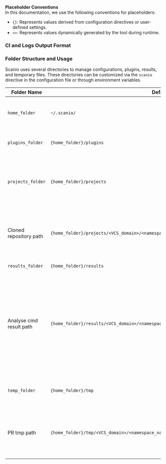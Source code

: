**Placeholder Conventions** <br>
In this documentation, we use the following conventions for placeholders:
* `{}`: Represents values derived from configuration directives or user-defined settings.
* `<>`: Represents values dynamically generated by the tool during runtime.


### CI and Logs Output Format

### Folder Structure and Usage

Scanio uses several directories to manage configurations, plugins, results, and temporary files. These directories can be customized via the `scanio` directive in the configuration file or through environment variables.

| Folder Name     | Default Path                  | Description                                                                                     |
|------------------|-------------------------------|-------------------------------------------------------------------------------------------------|
| `home_folder`    | `~/.scanio/`                 | The root directory for all Scanio operations.                                                  |
| `plugins_folder` | `{home_folder}/plugins`      | Directory for Scanio plugins and metadata.                                                     |
| `projects_folder`| `{home_folder}/projects`     | Stores project-specific files, organized by VCS domain and namespace.                          |
| Cloned repository path | `{home_folder}/projects/<VCS_domain>/<namespace_name>/<repository_name>/`     | Cloned repository will be placed by following this structure on a disk.                          |
| `results_folder` | `{home_folder}/results`      | Stores scan results.  |
| Analyse cmd result path | `{home_folder}/results/<VCS_domain>/<namespace_name>/<repository_name>/<scanning_result_file>`      | Results from scanners will be stored here. This default behavior applies only if the user does not explicitly provide a custom path to store the results. |
| `temp_folder`    | `{home_folder}/tmp`          | Temporary files for pull requests or other operations. |
| PR tmp path    | `{home_folder}/tmp/<VCS_domain>/<namespace_name>/<repository_name>/scanio-pr-tmp/<pr_id>` | Files from cloned pull requests will be temporarily stored here for scanning. |

